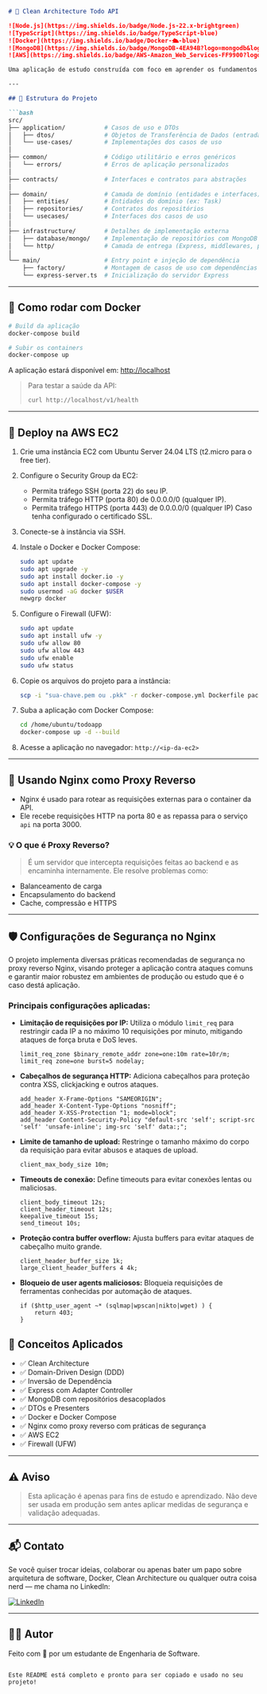 ```markdown
# 🧪 Clean Architecture Todo API

![Node.js](https://img.shields.io/badge/Node.js-22.x-brightgreen)
![TypeScript](https://img.shields.io/badge/TypeScript-blue)
![Docker](https://img.shields.io/badge/Docker-🛳️-blue)
![MongoDB](https://img.shields.io/badge/MongoDB-4EA94B?logo=mongodb&logoColor=white)
![AWS](https://img.shields.io/badge/AWS-Amazon_Web_Services-FF9900?logo=amazonaws&logoColor=white)

Uma aplicação de estudo construída com foco em aprender os fundamentos de **Clean Architecture**, **DDD**, **Docker**, **Nginx (reverse proxy)** e práticas modernas com Node.js + TypeScript.

---

## 📁 Estrutura do Projeto

```bash
src/
├── application/           # Casos de uso e DTOs
│   ├── dtos/              # Objetos de Transferência de Dados (entrada/saída)
│   └── use-cases/         # Implementações dos casos de uso
│
├── common/                # Código utilitário e erros genéricos
│   └── errors/            # Erros de aplicação personalizados
│
├── contracts/             # Interfaces e contratos para abstrações
│
├── domain/                # Camada de domínio (entidades e interfaces)
│   ├── entities/          # Entidades do domínio (ex: Task)
│   ├── repositories/      # Contratos dos repositórios
│   └── usecases/          # Interfaces dos casos de uso
│
├── infrastructure/        # Detalhes de implementação externa
│   ├── database/mongo/    # Implementação de repositórios com MongoDB
│   └── http/              # Camada de entrega (Express, middlewares, presenters)
│
└── main/                  # Entry point e injeção de dependência
    ├── factory/           # Montagem de casos de uso com dependências
    └── express-server.ts  # Inicialização do servidor Express
```

---

## 🚀 Como rodar com Docker

```bash
# Build da aplicação
docker-compose build

# Subir os containers
docker-compose up
```

A aplicação estará disponível em: [http://localhost](http://localhost)

> Para testar a saúde da API:
> ```bash
> curl http://localhost/v1/health
> ```

---

## 🚀 Deploy na AWS EC2

1.  Crie uma instância EC2 com Ubuntu Server 24.04 LTS (t2.micro para o free tier).
2.  Configure o Security Group da EC2:
    *   Permita tráfego SSH (porta 22) do seu IP.
    *   Permita tráfego HTTP (porta 80) de 0.0.0.0/0 (qualquer IP).
    *   Permita tráfego HTTPS (porta 443) de 0.0.0.0/0 (qualquer IP) Caso tenha configurado o certificado SSL.
3.  Conecte-se à instância via SSH.
4.  Instale o Docker e Docker Compose:

    ```bash
    sudo apt update
    sudo apt upgrade -y
    sudo apt install docker.io -y
    sudo apt install docker-compose -y
    sudo usermod -aG docker $USER
    newgrp docker
    ```

5.  Configure o Firewall (UFW):

    ```bash
    sudo apt update
    sudo apt install ufw -y
    sudo ufw allow 80
    sudo ufw allow 443
    sudo ufw enable
    sudo ufw status
    ```

6.  Copie os arquivos do projeto para a instância:

    ```bash
    scp -i "sua-chave.pem ou .pkk" -r docker-compose.yml Dockerfile package.json package-lock.json tsconfig.json nginx src ubuntu@<ip-da-ec2>:/home/ubuntu/todoapp/
    ```

7.  Suba a aplicação com Docker Compose:

    ```bash
    cd /home/ubuntu/todoapp
    docker-compose up -d --build
    ```

8.  Acesse a aplicação no navegador: `http://<ip-da-ec2>`

---

## 🔄 Usando Nginx como Proxy Reverso

- Nginx é usado para rotear as requisições externas para o container da API.
- Ele recebe requisições HTTP na porta 80 e as repassa para o serviço `api` na porta 3000.

### 💡 O que é Proxy Reverso?

> É um servidor que intercepta requisições feitas ao backend e as encaminha internamente.
> Ele resolve problemas como:
- Balanceamento de carga
- Encapsulamento do backend
- Cache, compressão e HTTPS

---

## 🛡️ Configurações de Segurança no Nginx

O projeto implementa diversas práticas recomendadas de segurança no proxy reverso Nginx, visando proteger a aplicação contra ataques comuns e garantir maior robustez em ambientes de produção ou estudo que é o caso destá aplicação.

### Principais configurações aplicadas:

- **Limitação de requisições por IP:**
  Utiliza o módulo `limit_req` para restringir cada IP a no máximo 10 requisições por minuto, mitigando ataques de força bruta e DoS leves.
    ```nginx
    limit_req_zone $binary_remote_addr zone=one:10m rate=10r/m;
    limit_req zone=one burst=5 nodelay;
    ```

- **Cabeçalhos de segurança HTTP:**
  Adiciona cabeçalhos para proteção contra XSS, clickjacking e outros ataques.
    ```nginx
    add_header X-Frame-Options "SAMEORIGIN";
    add_header X-Content-Type-Options "nosniff";
    add_header X-XSS-Protection "1; mode=block";
    add_header Content-Security-Policy "default-src 'self'; script-src 'self' 'unsafe-inline'; img-src 'self' data:;";
    ```

- **Limite de tamanho de upload:**
  Restringe o tamanho máximo do corpo da requisição para evitar abusos e ataques de upload.
    ```nginx
    client_max_body_size 10m;
    ```

- **Timeouts de conexão:**
  Define timeouts para evitar conexões lentas ou maliciosas.
    ```nginx
    client_body_timeout 12s;
    client_header_timeout 12s;
    keepalive_timeout 15s;
    send_timeout 10s;
    ```

- **Proteção contra buffer overflow:**
  Ajusta buffers para evitar ataques de cabeçalho muito grande.
    ```nginx
    client_header_buffer_size 1k;
    large_client_header_buffers 4 4k;
    ```

- **Bloqueio de user agents maliciosos:**
  Bloqueia requisições de ferramentas conhecidas por automação de ataques.
    ```nginx
    if ($http_user_agent ~* (sqlmap|wpscan|nikto|wget) ) {
        return 403;
    }
    ```

## 🧠 Conceitos Aplicados

- ✅ Clean Architecture
- ✅ Domain-Driven Design (DDD)
- ✅ Inversão de Dependência
- ✅ Express com Adapter Controller
- ✅ MongoDB com repositórios desacoplados
- ✅ DTOs e Presenters
- ✅ Docker e Docker Compose
- ✅ Nginx como proxy reverso com práticas de segurança
- ✅ AWS EC2
- ✅ Firewall (UFW)

---

## ⚠️ Aviso

> Esta aplicação é apenas para fins de estudo e aprendizado.
> Não deve ser usada em produção sem antes aplicar medidas de segurança e validação adequadas.

---

## 📬 Contato

Se você quiser trocar ideias, colaborar ou apenas bater um papo sobre arquitetura de software, Docker, Clean Architecture ou qualquer outra coisa nerd — me chama no LinkedIn:

[![LinkedIn](https://img.shields.io/badge/LinkedIn-hpkaio-blue?logo=linkedin)](https://www.linkedin.com/in/hpkaio)

---

## 👨‍💻 Autor

Feito com 💙 por um estudante de Engenharia de Software.
```

Este README está completo e pronto para ser copiado e usado no seu projeto!